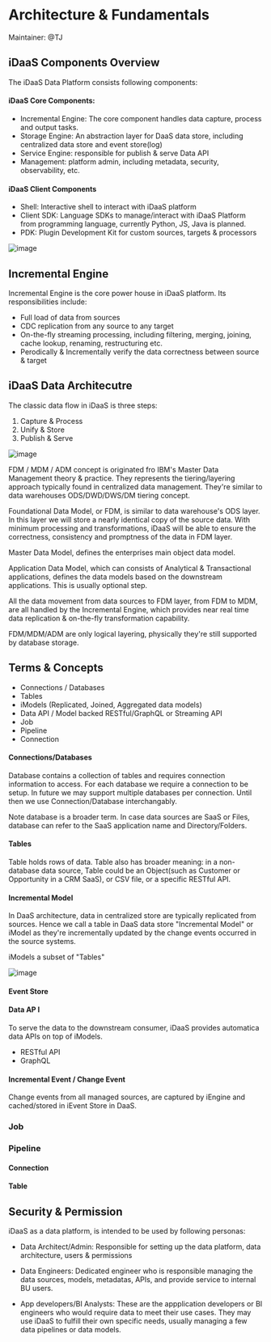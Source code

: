 # Architecture & Fundamentals

Maintainer: @TJ

## iDaaS Components Overview

The iDaaS Data Platform consists following components:

#### iDaaS Core Components:

- Incremental Engine: The core component handles data capture, process and output tasks. 
- Storage Engine: An abstraction layer for DaaS data store, including centralized data store and event store(log)
- Service Engine: responsible for publish & serve Data API
- Management: platform admin, including metadata, security, observability, etc. 

#### iDaaS Client Components
- Shell: Interactive shell to interact with iDaaS platform
- Client SDK: Language SDKs to manage/interact with iDaaS Platform from programming language, currently Python, JS, Java is planned. 
- PDK: Plugin Development Kit for custom sources, targets & processors


![image](https://user-images.githubusercontent.com/1950232/152469064-15d14ee8-5e97-42a2-bda7-417a244903e2.png)

## Incremental Engine

Incremental Engine is the core power house in iDaaS platform.  Its responsibilities include:

- Full load of data from sources
- CDC replication from any source to any target
- On-the-fly streaming processing, including filtering, merging, joining, cache lookup, renaming, restructuring etc. 
- Perodically & Incrementally verify the data correctness between source & target


## iDaaS Data Architecutre

The classic data flow in iDaaS is three steps:

1. Capture & Process
2. Unify & Store 
3. Publish & Serve

![image](https://user-images.githubusercontent.com/1950232/152471844-5bf93763-bfea-45e0-8b56-c914fcd59242.png)

FDM / MDM / ADM concept is originated fro  IBM's Master Data Management theory & practice. They represents the tiering/layering approach typically found in centralized data management. They're similar to data warehouses ODS/DWD/DWS/DM tiering concept.

Foundational Data Model, or FDM, is similar to data warehouse's ODS layer. In this layer we will store a nearly identical copy of the source data. With minimum processing and transformations, iDaaS will be able to ensure the correctness, consistency and promptness of the data in FDM layer. 

Master Data Model, defines the enterprises main object data model. 

Application Data Model, which can consists of Analytical & Transactional applications, defines the data models based on the downstream applications. This is usually optional step. 

All the data movement from data sources to FDM layer, from FDM to MDM, are all handled by the Incremental Engine, which provides near real time data replication & on-the-fly transformation capability. 

FDM/MDM/ADM are only logical layering, physically they're still supported by database storage. 


## Terms & Concepts

- Connections / Databases
- Tables
- iModels (Replicated, Joined, Aggregated data models)
- Data API / Model backed RESTful/GraphQL or Streaming API
- Job
- Pipeline
- Connection

#### Connections/Databases

Database contains a collection of tables and requires connection information to access. For each database we require a connection to be setup.   In future we may support multiple databases per connection. Until then we use Connection/Database interchangably. 

Note database is a broader term. In case data sources are SaaS or Files, database can refer to the SaaS application name and Directory/Folders. 

#### Tables

Table holds rows of data.  Table also has broader meaning: in a non-database data source, Table could be an Object(such as Customer or Opportunity in a CRM SaaS), or CSV file, or a specific RESTful API. 

#### Incremental Model

In DaaS architecture, data in centralized store are typically replicated from sources. Hence  we call a table in DaaS data store "Incremental Model" or iModel as they're incrementally updated by the change events occurred in the source systems. 

iModels a subset of "Tables" 

![image](https://user-images.githubusercontent.com/1950232/151934068-2527c288-69b2-494b-b58c-ebea631d6326.png)

#### Event Store


#### Data AP I

To serve the data to the downstream consumer, iDaaS provides automatica data APIs on top of iModels. 

- RESTful API
- GraphQL

#### Incremental Event / Change Event
Change events from all managed sources, are captured by iEngine and cached/stored in iEvent Store in DaaS. 


### Job
### Pipeline
#### Connection
#### Table


## Security & Permission

iDaaS as a data platform, is intended to be used by following personas:

- Data Architect/Admin: Responsible for setting up the data platform, data architecture, users & permissions

- Data Engineers:  Dedicated engineer who is responsible managing the data sources, models, metadatas, APIs, and provide service to internal BU users. 

- App developers/BI Analysts: These are the appplication developers or BI engineers who would require data to meet their use cases. They may use iDaaS to fulfill their own specific needs, usually managing a few data pipelines or data models. 


